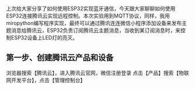 上次给大家分享了如何使用ESP32实现蓝牙通信，今天跟大家聊聊如何使用ESP32连接腾讯云实现远程控制。本次实验用到MQTT协议，同样，我用miropython编写程序实现，最终可以通过腾讯连连微信小程序添加设备来发布主题消息给腾讯云，ESP32负责订阅腾讯云主题消息，当收到某订阅消息时，来控制ESP32设备上LED灯的亮灭。

## 第一步、创建腾讯云产品和设备
浏览器搜索【腾讯云】，进入腾讯云官网，微信注册登录
点击【产品】搜索【物联网开发平台】，点击【管理控制台】
